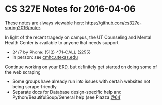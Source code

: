 # CS 327E Notes for 2016-04-06

These notes are always viewable here: https://github.com/cs327e-spring2016/notes

In light of the recent tragedy on campus, the UT Counseling and Mental Health Center is available to anyone that needs support
 - 24/7 by Phone: (512) 471-CALL (2255)
 - In person: see [cmhc.utexas.edu](http://cmhc.utexas.edu)

Continue working on your ERD, but definitely get started on doing some of the web scraping
 - Some groups have already run into issues with certain websites not being scrape-friendly
 - Separate docs for Database design-specific help and Python/BeautifulSoup/General help (see Piazza [@64](https://piazza.com/class/ijkr80gygq2d0?cid=64))
